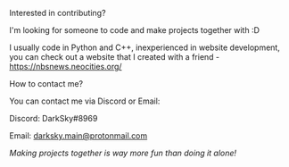 Interested in contributing?

I'm looking for someone to code and make projects together with :D

I usually code in Python and C++, inexperienced in website development, you can check out a website that I created with a friend - https://nbsnews.neocities.org/

How to contact me?

You can contact me via Discord or Email:

Discord: DarkSky#8969

Email: darksky.main@protonmail.com

*Making projects together is way more fun than doing it alone!*
